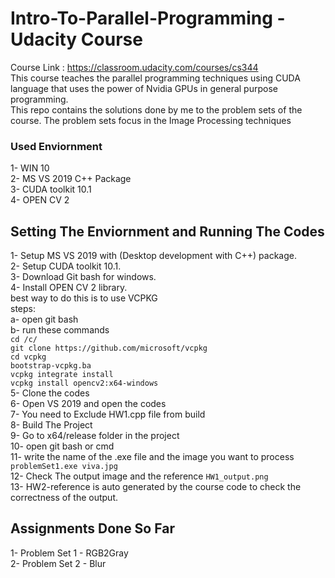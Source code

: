 # Intro-To-Parallel-Programming - Udacity Course
Course Link : 
https://classroom.udacity.com/courses/cs344 <br/>
This course teaches the parallel programming techniques using CUDA language that uses the power of Nvidia GPUs in general purpose programming.</br>
This repo contains the solutions done by me to the problem sets of the course. The problem sets focus in the Image Processing techniques </br>
### Used Enviornment
1- WIN 10 <br/>
2- MS VS 2019 C++ Package <br/>
3- CUDA toolkit 10.1 <br/>
4- OPEN CV 2 <br/>

## Setting The Enviornment and Running The Codes
1- Setup MS VS 2019 with (Desktop development with C++) package. <br/>
2- Setup CUDA toolkit 10.1. <br/>
3- Download Git bash for windows. <br/> 
4- Install OPEN CV 2 library. <br/>
   best way to do this is to use VCPKG <br/>
   steps: <br/>
   a- open git bash<br/>
   b- run these commands <br/>
     `cd /c/` <br/>
     `git clone https://github.com/microsoft/vcpkg` <br/>
     `cd vcpkg` <br/>
     `bootstrap-vcpkg.ba` <br/>
     `vcpkg integrate install` <br/>
     `vcpkg install opencv2:x64-windows` <br/>
5- Clone the codes <br/> 
6- Open VS 2019 and open the codes <br/>
7- You need to Exclude HW1.cpp file from build <br/>
8- Build The Project <br/>
9- Go to x64/release folder in the project <br/>
10- open git bash or cmd <br/>
11- write the name of the .exe file and the image you want to process <br/>
 `problemSet1.exe viva.jpg`<br/>
12- Check The output image and the reference `HW1_output.png`<br/>
13- HW2-reference is auto generated by the course code to check the correctness of the output. <br/>

## Assignments Done So Far
1- Problem Set 1 - RGB2Gray <br/>
2- Problem Set 2 - Blur <br/>

